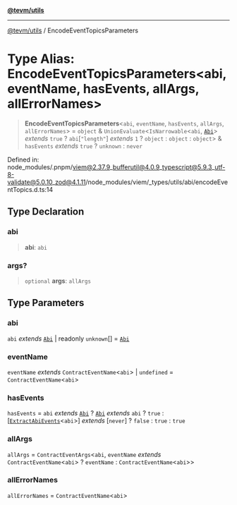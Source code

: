 [**@tevm/utils**](../README.md)

***

[@tevm/utils](../globals.md) / EncodeEventTopicsParameters

# Type Alias: EncodeEventTopicsParameters\<abi, eventName, hasEvents, allArgs, allErrorNames\>

> **EncodeEventTopicsParameters**\<`abi`, `eventName`, `hasEvents`, `allArgs`, `allErrorNames`\> = `object` & `UnionEvaluate`\<`IsNarrowable`\<`abi`, [`Abi`](Abi.md)\> *extends* `true` ? `abi`\[`"length"`\] *extends* `1` ? `object` : `object` : `object`\> & `hasEvents` *extends* `true` ? `unknown` : `never`

Defined in: node\_modules/.pnpm/viem@2.37.9\_bufferutil@4.0.9\_typescript@5.9.3\_utf-8-validate@5.0.10\_zod@4.1.11/node\_modules/viem/\_types/utils/abi/encodeEventTopics.d.ts:14

## Type Declaration

### abi

> **abi**: `abi`

### args?

> `optional` **args**: `allArgs`

## Type Parameters

### abi

`abi` *extends* [`Abi`](Abi.md) \| readonly `unknown`[] = [`Abi`](Abi.md)

### eventName

`eventName` *extends* `ContractEventName`\<`abi`\> \| `undefined` = `ContractEventName`\<`abi`\>

### hasEvents

`hasEvents` = `abi` *extends* [`Abi`](Abi.md) ? [`Abi`](Abi.md) *extends* `abi` ? `true` : \[[`ExtractAbiEvents`](ExtractAbiEvents.md)\<`abi`\>\] *extends* \[`never`\] ? `false` : `true` : `true`

### allArgs

`allArgs` = `ContractEventArgs`\<`abi`, `eventName` *extends* `ContractEventName`\<`abi`\> ? `eventName` : `ContractEventName`\<`abi`\>\>

### allErrorNames

`allErrorNames` = `ContractEventName`\<`abi`\>
